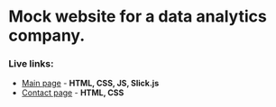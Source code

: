 # Mock website for a data analytics company.

### Live links:

- [Main page](https://laureneaves.github.io/data-analytics/) - **HTML, CSS, JS, Slick.js**
- [Contact page](https://laureneaves.github.io/contact-page/) - **HTML, CSS**
